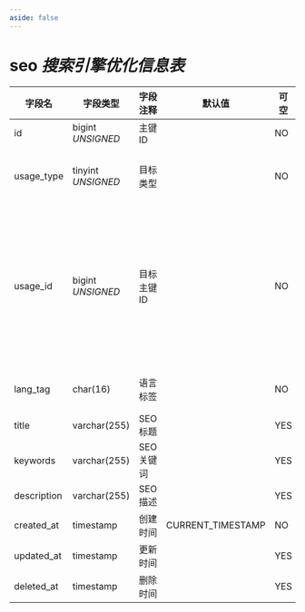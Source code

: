```yaml
---
aside: false
---
```


# seo *搜索引擎优化信息表*

| 字段名 | 字段类型 | 字段注释 | 默认值 | 可空 | 备注 |
| --- | --- | --- | --- | --- | --- |
| id | bigint *UNSIGNED* | 主键 ID | | NO | 自动递增 |
| usage_type | tinyint *UNSIGNED* | 目标类型 |  | NO | 1.用户 / 2.小组 / 3.话题 / 4.帖子 / 5.评论 |
| usage_id | bigint *UNSIGNED* | 目标主键 ID |  | NO | 1.关联字段 users->id<br>2.关联字段 groups->id<br>3.关联字段 hashtags->id<br>4.关联字段 posts->id<br>5.关联字段 comments->id |
| lang_tag | char(16) | 语言标签 |  | NO | 参见「[多语言唯一性逻辑](../../extensions/multilingual.md)」 |
| title | varchar(255) | SEO 标题 |  | YES |  |
| keywords | varchar(255) | SEO 关键词 |  | YES |  |
| description | varchar(255) | SEO 描述 |  | YES |  |
| created_at | timestamp | 创建时间 | CURRENT_TIMESTAMP | NO |  |
| updated_at | timestamp | 更新时间 |  | YES |  |
| deleted_at | timestamp | 删除时间 |  | YES |  |
